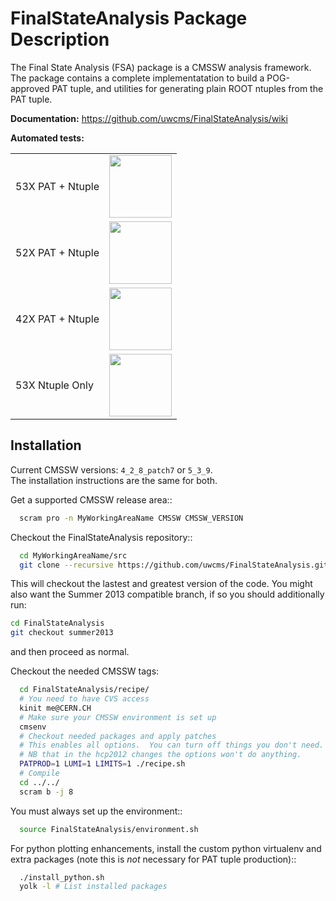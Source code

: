 FinalStateAnalysis Package Description
======================================

The Final State Analysis (FSA) package is a CMSSW analysis framework.  
The package contains a complete implementatation to build a POG-approved 
PAT tuple, and utilities for generating plain ROOT ntuples from the PAT tuple.

**Documentation:** https://github.com/uwcms/FinalStateAnalysis/wiki

**Automated tests:**
<table>
    <tr>
        <td>53X PAT + Ntuple</td> 
        <td><a href='http://login06.hep.wisc.edu:8080/job/FinalStateAnalysis/'><img src='https://www.hep.wisc.edu/~efriis/badges/FSA.jpg' width='100'></a></td>
    </tr>
    <tr>
        <td>52X PAT + Ntuple</td> 
        <td><a href='http://login06.hep.wisc.edu:8080/job/FinalStateAnalysis-52X/'><img src='https://www.hep.wisc.edu/~efriis/badges/FSA-52X.jpg' width='100'></a></td>
    </tr>
    <tr>
        <td>42X PAT + Ntuple</td> 
        <td><a href='http://login06.hep.wisc.edu:8080/job/FinalStateAnalysis-42X/'><img src='https://www.hep.wisc.edu/~efriis/badges/FSA-42X.jpg' width='100'></a></td>
    </tr>
    <tr>
        <td>53X Ntuple Only</td> 
        <td><a href='http://login06.hep.wisc.edu:8080/job/FinalStateAnalysis-NoPAT/'><img src='https://www.hep.wisc.edu/~efriis/badges/FSA-NoPAT.jpg' width='100'></a></td>
    </tr>
</table>

Installation
------------

Current CMSSW versions: ``4_2_8_patch7`` or ``5_3_9``.  
The installation instructions are the same for both.  

Get a supported CMSSW release area::

```bash
  scram pro -n MyWorkingAreaName CMSSW CMSSW_VERSION
```

Checkout the FinalStateAnalysis repository::

```bash
  cd MyWorkingAreaName/src
  git clone --recursive https://github.com/uwcms/FinalStateAnalysis.git
```

This will checkout the lastest and greatest version of the code.  You might also want the Summer 2013 compatible branch, if so you should additionally run:
```bash
cd FinalStateAnalysis
git checkout summer2013
```
and then proceed as normal.

Checkout the needed CMSSW tags:

```bash
  cd FinalStateAnalysis/recipe/
  # You need to have CVS access
  kinit me@CERN.CH
  # Make sure your CMSSW environment is set up
  cmsenv
  # Checkout needed packages and apply patches
  # This enables all options.  You can turn off things you don't need.
  # NB that in the hcp2012 changes the options won't do anything.
  PATPROD=1 LUMI=1 LIMITS=1 ./recipe.sh
  # Compile
  cd ../../
  scram b -j 8
```

You must always set up the environment::

```bash
  source FinalStateAnalysis/environment.sh
```

For python plotting enhancements, install the custom python virtualenv and extra
packages (note this is *not* necessary for PAT tuple production)::

```bash
  ./install_python.sh
  yolk -l # List installed packages
```
